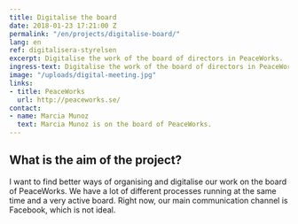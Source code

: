 ```yaml
---
title: Digitalise the board
date: 2018-01-23 17:21:00 Z
permalink: "/en/projects/digitalise-board/"
lang: en
ref: digitalisera-styrelsen
excerpt: Digitalise the work of the board of directors in PeaceWorks.
ingress-text: Digitalise the work of the board of directors in PeaceWorks.
image: "/uploads/digital-meeting.jpg"
links:
- title: PeaceWorks
  url: http://peaceworks.se/
contact:
- name: Marcia Munoz
  text: Marcia Munoz is on the board of PeaceWorks.
---
```


## What is the aim of the project?
I want to find better ways of organising and digitalise our work on the board of PeaceWorks. We have a lot of different processes running at the same time and a very active board. Right now, our main communication channel is Facebook, which is not ideal.
